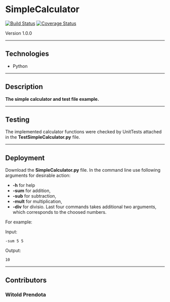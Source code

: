 # SimpleCalculator
[![Build Status](https://travis-ci.com/WPrendota/SimpleCalculator.svg?branch=master)](https://travis-ci.com/WPrendota/SimpleCalculator)
[![Coverage Status](https://coveralls.io/repos/github/WPrendota/SimpleCalculator/badge.svg?branch=master)](https://coveralls.io/github/WPrendota/SimpleCalculator?branch=master)

Version 1.0.0

--- 

## Technologies
* Python

--- 

## Description
**The simple calculator and test file example.**

--- 

## Testing
The implemented calculator functions were checked by UnitTests attached in the **TestSimpleCalculator.py** file.

--- 

## Deployment
Download the **SimpleCalculator.py** file. In the command line use following arguments for desirable action:
* **-h** for help
* **-sum** for addition,
* **-sub** for subtraction,
* **-mult** for multiplication,
* **-div** for divisio.
Last four commands takes additional two arguments, which corresponds to the choosed numbers.

For example: 

Input:
```
-sum 5 5
```

Output:
```
10
```

--- 

## Contributors
### Witold Prendota
